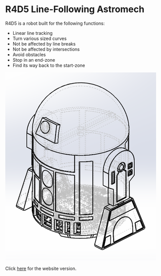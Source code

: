 # R4D5 Line-Following Astromech

R4D5 is a robot built for the following functions:
- Linear line tracking
- Turn various sized curves
- Not be affected by line breaks
- Not be affected by intersections
- Avoid obstacles
- Stop in an end-zone
- Find its way back to the start-zone

![Book logo](/docs/assets/assembly-isometric.png)

Click [here](https://Ayush17318.github.io/line-follower/) for the website version.
